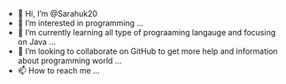 - 👋 Hi, I’m @Sarahuk20
- 👀 I’m interested in programming ...
- 🌱 I’m currently learning all type of prograaming langauge and focusing on Java  ...
- 💞️ I’m looking to collaborate on GitHub to get more help and information about programming world ...
- 📫 How to reach me ...

<!---
Sarahuk20/Sarahuk20 is a ✨ special ✨ repository because its `README.md` (this file) appears on your GitHub profile.
You can click the Preview link to take a look at your changes.
--->
